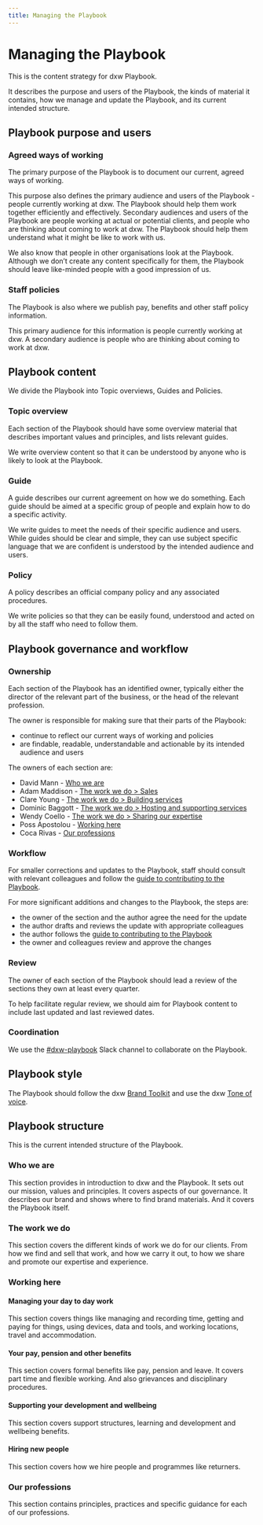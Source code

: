 ```yaml
---
title: Managing the Playbook
---
```


# Managing the Playbook

This is the content strategy for dxw Playbook.

It describes the purpose and users of the Playbook, the kinds of material it contains,
how we manage and update the Playbook, and its current intended structure.

## Playbook purpose and users

### Agreed ways of working

The primary purpose of the Playbook is to document our current, agreed ways of working.

This purpose also defines the primary audience and users of the Playbook - people currently working at dxw. The Playbook should help them work together efficiently and effectively.
Secondary audiences and users of the Playbook are people working at actual or potential clients, and people who are thinking about coming to work at dxw. The Playbook should help them understand what it might be like to work with us.

We also know that people in other organisations look at the Playbook. Although we don’t create any content specifically for them, the Playbook should leave like-minded people with a good impression of us.

### Staff policies

The Playbook is also where we publish pay, benefits and other staff policy information.

This primary audience for this information is people currently working at dxw. A secondary audience is people who are thinking about coming to work at dxw.

## Playbook content

We divide the Playbook into Topic overviews, Guides and Policies.

### Topic overview

Each section of the Playbook should have some overview material that describes important values and principles, and lists relevant guides.

We write overview content so that it can be understood by anyone who is likely to look at the Playbook.

### Guide

A guide describes our current agreement on how we do something. Each guide should be aimed at a specific group of people and explain how to do a specific activity.

We write guides to meet the needs of their specific audience and users. While guides should be clear and simple, they can use subject specific language that we are confident is understood by the intended audience and users.

### Policy

A policy describes an official company policy and any associated procedures.

We write policies so that they can be easily found, understood and acted on by all the staff who need to follow them.

## Playbook governance and workflow

### Ownership

Each section of the Playbook has an identified owner, typically either the director of the relevant part of the business, or the head of the relevant profession.

The owner is responsible for making sure that their parts of the Playbook:

 - continue to reflect our current ways of working and policies
 - are findable, readable, understandable and actionable by its intended audience and users

The owners of each section are:

 - David Mann - [Who we are](https://playbook.dxw.com/#/?id=who-we-are)
 - Adam Maddison - [The work we do > Sales](https://playbook.dxw.com/#/?id=sales)
 - Clare Young - [The work we do > Building services](https://playbook.dxw.com/#/?id=building-services)
 - Dominic Baggott - [The work we do > Hosting and supporting services](https://playbook.dxw.com/#/?id=hosting-and-supporting-services)
 - Wendy Coello - [The work we do > Sharing our expertise](https://playbook.dxw.com/#/?id=sharing-our-expertise)
 - Poss Apostolou - [Working here](https://playbook.dxw.com/#/?id=working-here)
 - Coca Rivas - [Our professions](https://playbook.dxw.com/#/?id=our-professions)

### Workflow

For smaller corrections and updates to the Playbook, staff should consult with relevant colleagues and follow the
[guide to contributing to the Playbook](https://playbook.dxw.com/#/contributing).

For more significant additions and changes to the Playbook, the steps are:

 - the owner of the section and the author agree the need for the update
 - the author drafts and reviews the update with appropriate colleagues
 - the author follows the [guide to contributing to the Playbook](https://playbook.dxw.com/#/contributing)
 - the owner and colleagues review and approve the changes

### Review

The owner of each section of the Playbook should lead a review of the sections they own at least every quarter.

To help facilitate regular review, we should aim for Playbook content to include last updated and last reviewed dates.

### Coordination

We use the [#dxw-playbook](https://dxw.slack.com/archives/CK5HUK6SE) Slack channel to collaborate on the Playbook.

## Playbook style

The Playbook should follow the dxw [Brand Toolkit](https://v-df7640e636dddb2c9710.brand.madebyfieldwork.com/) and use the dxw [Tone of voice](https://playbook.dxw.com/#/guides/tone-of-voice).

## Playbook structure

This is the current intended structure of the Playbook.

### Who we are

This section provides in introduction to dxw and the Playbook. It sets out our mission, values and principles. It covers aspects of our governance. It describes our brand and shows where to find brand materials. And it covers the Playbook itself.

### The work we do

This section covers the different kinds of work we do for our clients. From how we find and sell that work, and how we carry it out, to how we share and promote our expertise and experience.

### Working here

#### Managing your day to day work

This section covers things like managing and recording time, getting and paying for things, using devices, data and tools, and working locations, travel and accommodation.

#### Your pay, pension and other benefits

This section covers formal benefits like pay, pension and leave. It covers part time and flexible working. And also grievances and disciplinary procedures.

#### Supporting your development and wellbeing

This section covers support structures, learning and development and wellbeing benefits.

#### Hiring new people

This section covers how we hire people and programmes like returners.

### Our professions

This section contains principles, practices and specific guidance for each of our professions.
